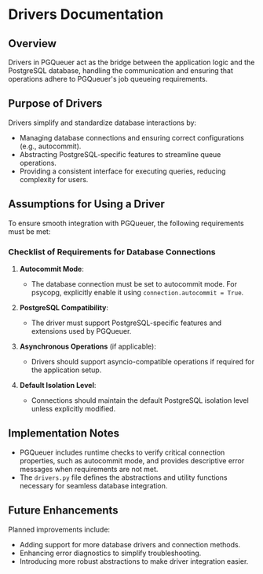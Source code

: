 # Drivers Documentation

## Overview
Drivers in PGQueuer act as the bridge between the application logic and the PostgreSQL database, handling the communication and ensuring that operations adhere to PGQueuer's job queueing requirements.

## Purpose of Drivers
Drivers simplify and standardize database interactions by:

- Managing database connections and ensuring correct configurations (e.g., autocommit).
- Abstracting PostgreSQL-specific features to streamline queue operations.
- Providing a consistent interface for executing queries, reducing complexity for users.


## Assumptions for Using a Driver
To ensure smooth integration with PGQueuer, the following requirements must be met:

### Checklist of Requirements for Database Connections

1. **Autocommit Mode**: 
   - The database connection must be set to autocommit mode. For psycopg, explicitly enable it using `connection.autocommit = True`.

2. **PostgreSQL Compatibility**:
   - The driver must support PostgreSQL-specific features and extensions used by PGQueuer.

3. **Asynchronous Operations** (if applicable):
   - Drivers should support asyncio-compatible operations if required for the application setup.

3. **Default Isolation Level**:
   - Connections should maintain the default PostgreSQL isolation level unless explicitly modified.

## Implementation Notes
- PGQueuer includes runtime checks to verify critical connection properties, such as autocommit mode, and provides descriptive error messages when requirements are not met.
- The `drivers.py` file defines the abstractions and utility functions necessary for seamless database integration.

## Future Enhancements
Planned improvements include:

- Adding support for more database drivers and connection methods.
- Enhancing error diagnostics to simplify troubleshooting.
- Introducing more robust abstractions to make driver integration easier.

